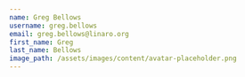 ```yaml
---
name: Greg Bellows
username: greg.bellows
email: greg.bellows@linaro.org
first_name: Greg
last_name: Bellows
image_path: /assets/images/content/avatar-placeholder.png
---
```

